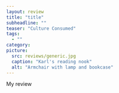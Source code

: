 ```yaml
---
layout: review
title: "title"
subheadline: ""
teaser: "Culture Consumed"
tags:
  - ""
category: 
picture:
  src: reviews/generic.jpg
  caption: "Karl's reading nook"
  alt: "Armchair with lamp and bookcase"
---
```


My review